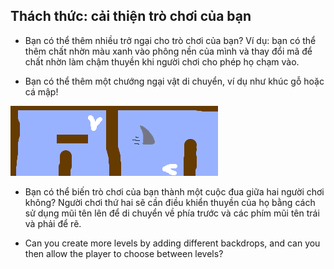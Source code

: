 ## Thách thức: cải thiện trò chơi của bạn

- Bạn có thể thêm nhiều trở ngại cho trò chơi của bạn? Ví dụ: bạn có thể thêm chất nhờn màu xanh vào phông nền của mình và thay đổi mã để chất nhờn làm chậm thuyền khi người chơi cho phép họ chạm vào.

- Bạn có thể thêm một chướng ngại vật di chuyển, ví dụ như khúc gỗ hoặc cá mập!

![ảnh chụp màn hình](images/boat-obstacles.png)

- Bạn có thể biến trò chơi của bạn thành một cuộc đua giữa hai người chơi không? Người chơi thứ hai sẽ cần điều khiển thuyền của họ bằng cách sử dụng mũi tên lên để di chuyển về phía trước và các phím mũi tên trái và phải để rẽ.

- Can you create more levels by adding different backdrops, and can you then allow the player to choose between levels?